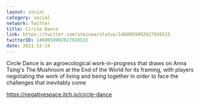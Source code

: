 ```yaml
---
layout: social
category: social
network: Twitter
title: Circle Dance
link: https://twitter.com/steinea/status/1460059992027926531
twitterID: 1460059992027926531
date: 2021-11-14
---
```


Circle Dance is an agroecological work-in-progress that draws on Anna Tsing's The Mushroom at the End of the World for its framing, with players negotiating the work of living and being together in order to face the challenges that inevitably come

<https://negativespace.itch.io/circle-dance>
